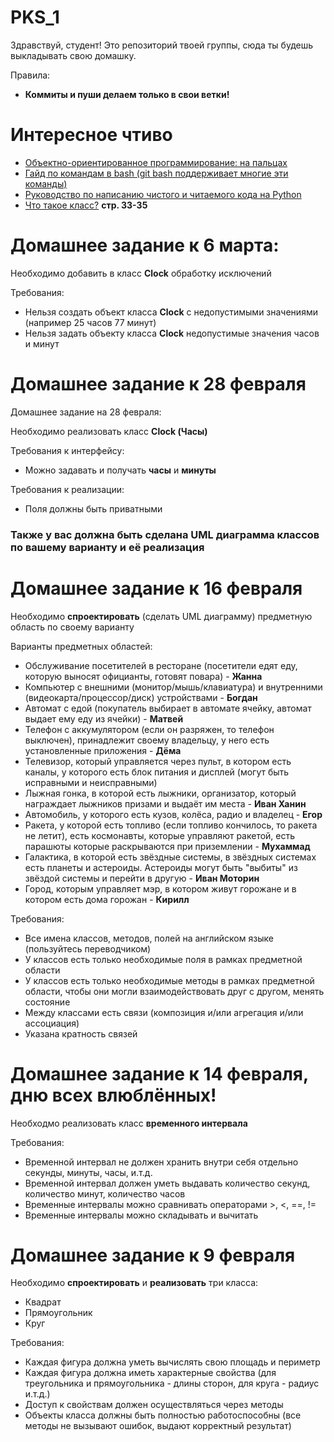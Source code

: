 # PKS_1
Здравствуй, студент! Это репозиторий твоей группы, сюда ты будешь выкладывать свою домашку.

Правила:
* **Коммиты и пуши делаем только в свои ветки!**

# Интересное чтиво
* [Объектно-ориентированное программирование: на пальцах](https://thecode.media/objective)
* [Гайд по командам в bash (git bash поддерживает многие эти команды)](https://habr.com/ru/companies/ruvds/articles/445270/)
* [Руководство по написанию чистого и читаемого кода на Python](https://egorovegor.ru/python-pep8/)
* [Что такое класс?](https://github.com/bardoor/PKS_1/blob/main/books/Vaysfeld_M_-_Obektno-orientirovannoe_myshleni.pdf) **стр. 33-35**

# Домашнее задание к 6 марта:
Необходимо добавить в класс **Clock** обработку исключений

Требования:
* Нельзя создать объект класса **Clock** с недопустимыми значениями (например 25 часов 77 минут)
* Нельзя задать объекту класса **Clock** недопустимые значения часов и минут

# Домашнее задание к 28 февраля
Домашнее задание на 28 февраля:

Необходимо реализовать класс **Clock (Часы)**

Требования к интерфейсу: 
* Можно задавать и получать **часы** и **минуты**

Требования к реализации:
* Поля должны быть приватными

### **Также у вас должна быть сделана UML диаграмма классов по вашему варианту и её реализация**


# Домашнее задание к 16 февраля
Необходимо **спроектировать** (сделать UML диаграмму) предметную область по своему варианту

Варианты предметных областей:
* Обслуживание посетителей в ресторане (посетители едят еду, которую выносят официанты, готовят повара) - **Жанна**
* Компьютер с внешними (монитор/мышь/клавиатура) и внутренними (видеокарта/процессор/диск) устройствами - **Богдан**
* Автомат с едой (покупатель выбирает в автомате ячейку, автомат выдает ему еду из ячейки) - **Матвей**
* Телефон с аккумулятором (если он разряжен, то телефон выключен), принадлежит своему владельцу, у него есть установленные приложения - **Дёма**
* Телевизор, который управляется через пульт, в котором есть каналы, у которого есть блок питания и дисплей (могут быть исправными и неисправными)
* Лыжная гонка, в которой есть лыжники, организатор, который награждает лыжников призами и выдаёт им места - **Иван Ханин**
* Автомобиль, у которого есть кузов, колёса, радио и владелец - **Егор**
* Ракета, у которой есть топливо (если топливо кончилось, то ракета не летит), есть космонавты, которые управляют ракетой, есть парашюты которые раскрываются при приземлении - **Мухаммад**
* Галактика, в которой есть звёздные системы, в звёздных системах есть планеты и астероиды. Астероиды могут быть "выбиты" из звёздой системы и перейти в другую - **Иван Моторин**
* Город, которым управляет мэр, в котором живут горожане и в котором есть дома горожан - **Кирилл**

Требования:
* Все имена классов, методов, полей на английском языке (пользуйтесь переводчиком)
* У классов есть только необходимые поля в рамках предметной области
* У классов есть только необходимые методы в рамках предметной области, чтобы они могли взаимодействовать друг с другом, менять состояние
* Между классами есть связи (композиция и/или агрегация и/или ассоциация)
* Указана кратность связей

# Домашнее задание к 14 февраля, дню всех влюблённых!
Необходмо реализовать класс **временного интервала**

Требования:
* Временной интервал не должен хранить внутри себя отдельно секунды, минуты, часы, и.т.д.
* Временной интервал должен уметь выдавать количество секунд, количество минут, количество часов
* Временные интервалы можно сравнивать операторами >, <, ==, !=
* Временные интервалы можно складывать и вычитать

# Домашнее задание к 9 февраля
Необходимо **спроектировать** и **реализовать** три класса:
* Квадрат
* Прямоугольник
* Круг

Требования:
* Каждая фигура должна уметь вычислять свою площадь и периметр
* Каждая фигура должна иметь характерные свойства (для треугольника и прямоугольника - длины сторон, для круга - радиус и.т.д.)
* Доступ к свойствам должен осуществляться через методы
* Объекты класса должны быть полностью работоспособны (все методы не вызывают ошибок, выдают корректный результат)
